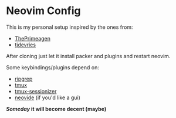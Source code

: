 
# Neovim Config

This is my personal setup inspired by the ones from:
- [ThePrimeagen](https://github.com/ThePrimeagen/init.lua)
- [tjdevries](https://github.com/tjdevries/config_manager/tree/master/xdg_config/nvim)

After cloning just let it install packer and plugins and restart neovim.

Some keybindings/plugins depend on:
- [ripgrep](https://github.com/BurntSushi/ripgrep)
- [tmux](https://github.com/tmux/tmux)
- [tmux-sessionizer](https://github.com/jrmoulton/tmux-sessionizer)
- [neovide](https://github.com/neovide/neovide) (if you'd like a gui)

**_Someday_ it will become decent (maybe)** 
